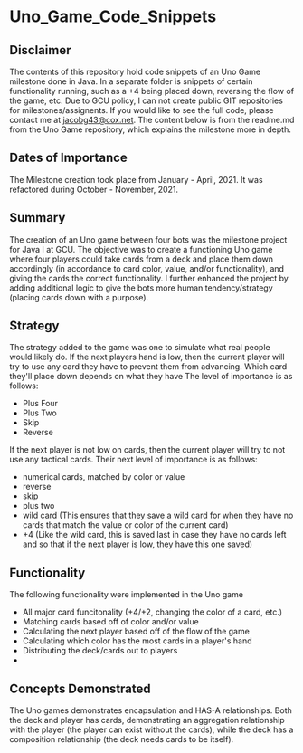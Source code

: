 # Uno_Game_Code_Snippets
## Disclaimer
The contents of this repository hold code snippets of an Uno Game milestone done in Java. In a separate folder is snippets of certain functionality running, such as a +4 being placed down, reversing the flow of the game, etc. Due to GCU policy, I can not create public GIT repositories for milestones/assignents. If you would like to see the full code, please contact me at jacobg43@cox.net. The content below is from the readme.md from the Uno Game repository, which explains the milestone more in depth.
 
 ## Dates of Importance
The Milestone creation took place from January - April, 2021.
It was refactored during October - November, 2021.

## Summary
The creation of an Uno game between four bots was the milestone project for Java I at GCU. The objective was to create a functioning Uno game where four players could take cards from a deck and place them down accordingly (in accordance to card color, value, and/or functionality), and giving the cards the correct functionality. I further enhanced the project by adding additional logic to give the bots more human tendency/strategy (placing cards down with a purpose).

## Strategy
The strategy added to the game was one to simulate what real people would likely do.
If the next players hand is low, then the current player will try to use any card they have to prevent them from advancing. Which card they'll place down depends on what they have
The level of importance is as follows:
- Plus Four
- Plus Two
- Skip
- Reverse

If the next player is not low on cards, then the current player will try to not use any tactical cards. Their next level of importance is as follows:
- numerical cards, matched by color or value
- reverse
- skip
- plus two
- wild card (This ensures that they save a wild card for when they have no cards that match the value or color of the current card)
- +4 (Like the wild card, this is saved last in case they have no cards left and so that if the next player is low, they have this one saved)

## Functionality 
The following functionality were implemented in the Uno game
- All major card funcitonality (+4/+2, changing the color of a card, etc.)
- Matching cards based off of color and/or value
- Calculating the next player based off of the flow of the game
- Calculating which color has the most cards in a player's hand
- Distributing the deck/cards out to players
- 
## Concepts Demonstrated
The Uno games demonstrates encapsulation and HAS-A relationships. Both the deck and player has cards, demonstrating an aggregation relationship with the player (the player can exist without the cards), while the deck has a composition relationship (the deck needs cards to be itself).
